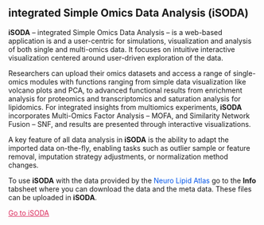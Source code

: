 ## integrated Simple Omics Data Analysis (iSODA)

**iSODA** – integrated Simple Omics Data Analysis – is a web-based application is and a user-centric for simulations, visualization and analysis of both single and multi-omics data. It focuses on intuitive interactive visualization centered around user-driven exploration of the data. 

Researchers can upload their omics datasets and access a range of single-omics modules with functions ranging from simple data visualization like volcano plots and PCA, to advanced functional results from enrichment analysis for proteomics and transcriptomics and saturation analysis for lipidomics. For integrated insights from multiomics experiments, **iSODA** incorporates Multi-Omics Factor Analysis – MOFA, and Similarity Network Fusion – SNF, and results are presented through interactive visualizations. 

A key feature of all data analysis in **iSODA** is the ability to adapt the imported data on-the-fly, enabling tasks such as outlier sample or feature removal, imputation strategy adjustments, or normalization method changes.


To use **iSODA** with the data provided by the <span style="color: #0255e9;">Neuro Lipid Atlas</span> go to the **Info** tabsheet where you can download the data and the meta data. These files can be uploaded in **iSODA**.

<a href="https://cpm.lumc.nl/" target="_blank" style="color: #db285a;">Go to iSODA</a>